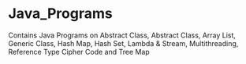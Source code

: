 # Java_Programs
Contains Java Programs on Abstract Class, Abstract Class, Array List, Generic Class, Hash Map, Hash Set, Lambda &amp; Stream, Multithreading, Reference Type Cipher Code and Tree Map
